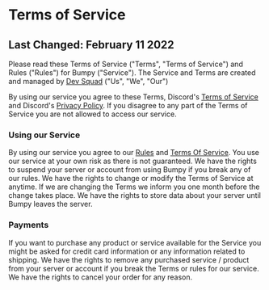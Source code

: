 # Terms of Service
## Last Changed: February 11 2022

Please read these Terms of Service ("Terms", "Terms of Service") and Rules ("Rules") for Bumpy ("Service"). The Service and Terms are created and managed by [Dev Squad](https://discord.gg/KcH28tRtBu) ("Us", "We", "Our")

By using our service you agree to these Terms, Discord's [Terms of Service](https://discord.com/terms) and Discord's [Privacy Policy](https://discord.com/privacy). If you disagree to any part of the Terms of Service you are not allowed to access our service.

### Using our Service
By using our service you agree to our [Rules](https://github.com/thekevie/bumpy/blob/main/RULES.md) and [Terms Of Service](https://github.com/thekevie/bumpy/blob/main/TERMS.md). You use our service at your own risk as there is not guaranteed. We have the rights to suspend your server or account from using Bumpy if you break any of our rules. We have the rights to change or modify the Terms of Service at anytime. If we are changing the Terms we inform you one month before the change takes place. We have the rights to store data about your server until Bumpy leaves the server.

### Payments
If you want to purchase any product or service available for the Service you might be asked for credit card information or any information related to shipping. We have the rights to remove any purchased service / product from your server or account if you break the Terms or rules for our service. We have the rights to cancel your order for any reason.
